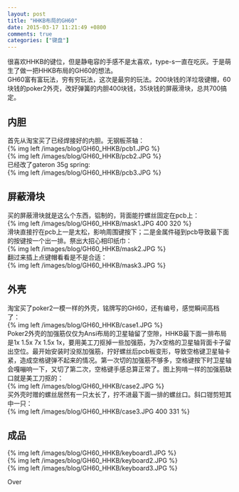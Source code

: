 ```yaml
---
layout: post
title: "HHKB布局的GH60"
date: 2015-03-17 11:21:49 +0800
comments: true
categories: ["键盘"]
---
```


很喜欢HHKB的键位，但是静电容的手感不是太喜欢，type-s一直在吃灰。于是萌生了做一把HHKB布局的GH60的想法。  
GH60富有富玩法，穷有穷玩法，这次是最穷的玩法。200块钱的洋垃圾键帽，60块钱的poker2外壳，改好弹簧的内胆400块钱，35块钱的屏蔽滑块，总共700搞定。  

<!--more-->

## 内胆
首先从淘宝买了已经焊接好的内胆。无钢板茶轴：  
{% img left /images/blog/GH60_HHKB/pcb1.JPG %}  
{% img left /images/blog/GH60_HHKB/pcb2.JPG %}  
已经改了gateron 35g spring:  
{% img left /images/blog/GH60_HHKB/pcb3.JPG %}  

## 屏蔽滑块
买的屏蔽滑块就是这么个东西，铝制的，背面能拧螺丝固定在pcb上：  
{% img left /images/blog/GH60_HHKB/mask1.JPG 400 320 %}  
滑块直接拧在pcb上一是太松，影响周围键按下；二是金属件碰到pcb导致最下面的按键按一个出一排。祭出大招心相印纸巾：  
{% img left /images/blog/GH60_HHKB/mask2.JPG %}  
翻过来插上点键帽看看是不是合适：  
{% img left /images/blog/GH60_HHKB/mask3.JPG %}  

## 外壳
淘宝买了poker2一模一样的外壳，铭牌写的GH60，还有编号，感觉瞬间高档了：  
{% img left /images/blog/GH60_HHKB/case1.JPG %}  
Poker2外壳的加强筋仅仅为Ansi布局的卫星轴留了空隙，HHKB最下面一排布局是1x 1.5x 7x 1.5x 1x，要用美工刀抠掉一些加强筋，为7x空格的卫星轴背面卡子留出空位。最开始安装时没抠加强筋，拧好螺丝后pcb板变形，导致空格键卫星轴卡紧，造成空格键弹不起来的情况。第一次切的加强筋不够多，空格键按下时卫星轴会嘎嘣响一下，又切了第二次，空格键手感总算正常了。图上狗啃一样的加强筋缺口就是美工刀抠的：  
{% img left /images/blog/GH60_HHKB/case2.JPG %}  
买外壳时赠的螺丝居然有一只太长了，拧不进最下面一排的螺丝口。斜口钳剪短其中一只：  
{% img left /images/blog/GH60_HHKB/case3.JPG 400 331 %}  

## 成品
{% img left /images/blog/GH60_HHKB/keyboard1.JPG %}  
{% img left /images/blog/GH60_HHKB/keyboard2.JPG %}  
{% img left /images/blog/GH60_HHKB/keyboard3.JPG %}  

Over









